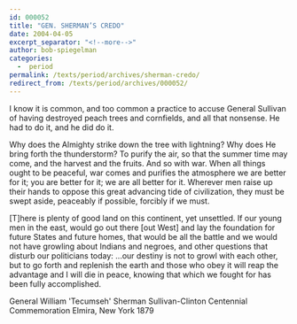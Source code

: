 ```yaml
---
id: 000052
title: "GEN. SHERMAN’S CREDO"
date: 2004-04-05
excerpt_separator: "<!--more-->"
author: bob-spiegelman
categories:
  -  period
permalink: /texts/period/archives/sherman-credo/
redirect_from: /texts/period/archives/000052/
---
```


I know it is common, and too common a practice to accuse General Sullivan of having destroyed peach trees and cornfields, and all that nonsense. He had to do it, and he did do it.

Why does the Almighty strike down the tree with lightning? Why does He bring forth the thunderstorm? To purify the air, so that the summer time may come, and the harvest and the fruits. And so with war. When all things ought to be peaceful, war comes and purifies the atmosphere we are better for it; you are better for it; we are all better for it. Wherever men raise up their hands to oppose this great advancing tide of civilization, they must be swept aside, peaceably if possible, forcibly if we must.

[T]here is plenty of good land on this continent, yet unsettled. If our young men in the east, would go out there [out West] and lay the foundation for future States and future homes, that would be all the battle and we would not have growling about Indians and negroes, and other questions that disturb our politicians today: ...our destiny is not to growl with each other, but to go forth and replenish the earth and those who obey it will reap the advantage and I will die in peace, knowing that which we fought for has been fully accomplished.

General William 'Tecumseh' Sherman
Sullivan-Clinton Centennial Commemoration
Elmira, New York 1879
